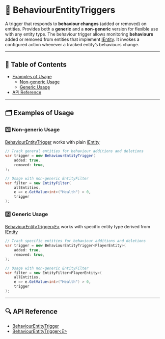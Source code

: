# 🧩 BehaviourEntityTriggers

A trigger that responds to **behaviour changes** (added or removed) on entities. Provides both a **generic** and a
**non-generic** version for flexible use with any entity type. The behaviour trigger allows monitoring **behaviours**
added or removed from entities that implement [IEntity](../Entities/IEntity.md). It invokes a configured action whenever
a tracked entity’s behaviours change.

---

## 📑 Table of Contents

- [Examples of Usage](#-examples-of-usage)
    - [Non-generic Usage](#ex1)
    - [Generic Usage](#ex2)
- [API Reference](#-api-reference)

---

## 🗂 Examples of Usage

<div id="ex1"></div>

### 1️⃣ Non-generic Usage

[BehaviourEntityTrigger](BehaviourEntityTrigger.md) works with plain [IEntity](../Entities/IEntity.md)

```csharp
// Track general entities for behaviour additions and deletions
var trigger = new BehaviourEntityTrigger(
    added: true,
    removed: true,
);

// Usage with non-generic EntityFilter
var filter = new EntityFilter(
    allEntities,
    e => e.GetValue<int>("Health") > 0,
    trigger
);
```

<div id="ex2"></div>

### 2️⃣ Generic Usage

[BehaviourEntityTrigger\<E>](BehaviourEntityTrigger%601.md) works with specific entity type derived
from [IEntity](../Entities/IEntity.md)

```csharp
// Track specific entities for behaviour additions and deletions
var trigger = new BehaviourEntityTrigger<PlayerEntity>(
    added: true,
    removed: true,
);

// Usage with non-generic EntityFilter
var filter = new EntityFilter<PlayerEntity>(
    allEntities,
    e => e.GetValue<int>("Health") > 0,
    trigger
);
```

---

## 🔍 API Reference

- [BehaviourEntityTrigger](BehaviourEntityTrigger.md) <!-- + -->
- [BehaviourEntityTrigger\<E>](BehaviourEntityTrigger%601.md) <!-- + -->